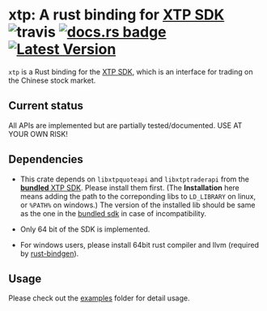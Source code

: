 # xtp: A rust binding for [XTP SDK](http://xtp.zts.com.cn) ![travis] [![docs.rs badge]][docs.rs link] [![Latest Version]][crates.io] 

`xtp` is a Rust binding for the [XTP SDK](http://xtp.zts.com.cn),
which is an interface for trading on the Chinese stock market.

## Current status

All APIs are implemented but are partially tested/documented. USE AT YOUR OWN RISK!

## Dependencies

* This crate depends on `libxtpquoteapi` and `libxtptraderapi` from the [**bundled** XTP SDK](http://xtp.zts.com.cn). Please install them first.
(The **Installation** here means adding the path to the correponding libs to `LD_LIBRARY` on linux, or `%PATH%` on windows.)
The version of the installed lib should be same as the one in the [bundled sdk](http://github.com/dovahcrow/xtp-sdk) in case of incompatibility.

* Only 64 bit of the SDK is implemented.

* For windows users, please install 64bit rust compiler and llvm (required by [rust-bindgen](https://rust-lang.github.io/rust-bindgen/requirements.html)).

## Usage

Please check out the [examples](https://github.com/dovahcrow/xtp-rs/tree/master/examples) folder for detail usage.



[travis]: https://img.shields.io/travis/dovahcrow/xtp-rs/master?style=flat-square
[docs.rs badge]: https://docs.rs/xtp/badge.svg
[docs.rs link]: https://docs.rs/xtp/
[crates.io]: https://crates.io/crates/xtp
[Latest Version]: https://img.shields.io/crates/v/xtp.svg
